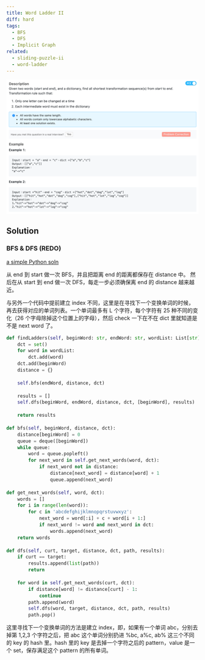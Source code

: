 ```yaml
---
title: Word Ladder II
diff: hard
tags:
  - BFS
  - DFS
  - Implicit Graph
related:
  - sliding-puzzle-ii
  - word-ladder
---
```


<img class="medium-zoom" src="/algo/word-ladder-ii.png" alt="https://www.leetcode.com/problems/word-ladder-ii">

## Solution

### BFS & DFS (REDO)

[a simple Python soln](https://leetcode.com/problems/word-ladder-ii/discuss/40458/Use-defaultdict-for-traceback-and-easy-writing-20-lines-python-code)

从 end 到 start 做一次 BFS，并且把距离 end 的距离都保存在 distance 中。 然后在从 start 到 end 做一次 DFS，每走一步必须确保离 end 的 distance 越来越近。

与另外一个代码中提前建立 index 不同，这里是在寻找下一个变换单词的时候，再去获得对应的单词列表。一个单词最多有 L 个字符，每个字符有 25 种不同的变化（26 个字母除掉这个位置上的字母），然后 check 一下在不在 dict 里就知道是不是 next word 了。

```py
def findLadders(self, beginWord: str, endWord: str, wordList: List[str]) -> List[List[str]]:
    dct = set()
    for word in wordList:
        dct.add(word)
    dct.add(beginWord)
    distance = {}

    self.bfs(endWord, distance, dct)

    results = []
    self.dfs(beginWord, endWord, distance, dct, [beginWord], results)

    return results

def bfs(self, beginWord, distance, dct):
    distance[beginWord] = 0
    queue = deque([beginWord])
    while queue:
        word = queue.popleft()
        for next_word in self.get_next_words(word, dct):
            if next_word not in distance:
                distance[next_word] = distance[word] + 1
                queue.append(next_word)

def get_next_words(self, word, dct):
    words = []
    for i in range(len(word)):
        for c in 'abcdefghijklmnopqrstuvwxyz':
            next_word = word[:i] + c + word[i + 1:]
            if next_word != word and next_word in dct:
                words.append(next_word)
    return words

def dfs(self, curt, target, distance, dct, path, results):
    if curt == target:
        results.append(list(path))
        return

    for word in self.get_next_words(curt, dct):
        if distance[word] != distance[curt] - 1:
            continue
        path.append(word)
        self.dfs(word, target, distance, dct, path, results)
        path.pop()
```

这里寻找下一个变换单词的方法是建立 index，即，如果有一个单词 abc，分别去掉第 1,2,3 个字符之后，把 abc 这个单词分别扔进 %bc, a%c, ab% 这三个不同的 key 的 hash 里。hash 里的 key 是去掉一个字符之后的 pattern，value 是一个 set，保存满足这个 pattern 的所有单词。
